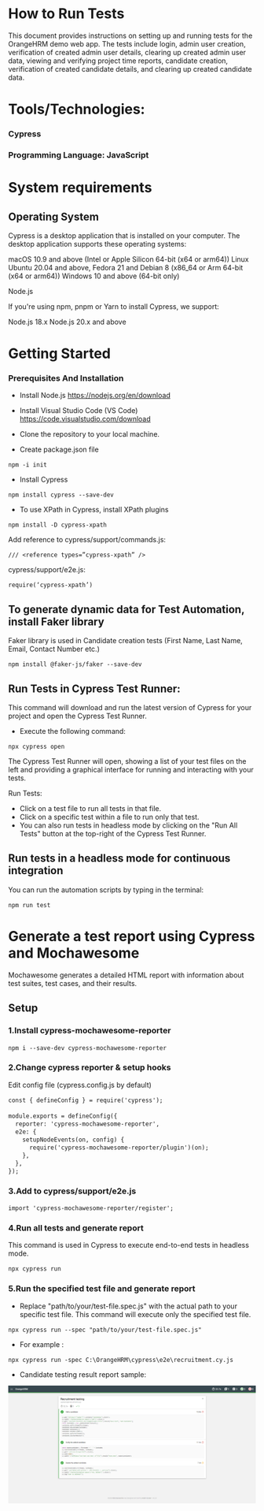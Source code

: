 # How to Run Tests
This document provides instructions on setting up and running tests for the OrangeHRM demo web app. The tests include login, admin user creation, verification of created admin user details, clearing up created admin user data, viewing and verifying project time reports, candidate creation, verification of created candidate details, and clearing up created candidate data.

# Tools/Technologies:
### Cypress
### Programming Language: JavaScript

# System requirements
## Operating System
Cypress is a desktop application that is installed on your computer. The desktop application supports these operating systems:

macOS 10.9 and above (Intel or Apple Silicon 64-bit (x64 or arm64))
Linux Ubuntu 20.04 and above, Fedora 21 and Debian 8 (x86_64 or Arm 64-bit (x64 or arm64)) 
Windows 10 and above (64-bit only)

Node.js

If you're using npm, pnpm or Yarn to install Cypress, we support:

Node.js 18.x
Node.js 20.x and above

# Getting Started


### Prerequisites And Installation

- Install Node.js
 https://nodejs.org/en/download

- Install Visual Studio Code (VS Code)
 https://code.visualstudio.com/download

- Clone the repository to your local machine.

- Create package.json file
```
npm -i init
```

- Install Cypress
```
npm install cypress --save-dev
```

- To use XPath in Cypress, install XPath plugins
```
npm install -D cypress-xpath
```
Add reference to cypress/support/commands.js: 
```
/// <reference types=”cypress-xpath” />
```
cypress/support/e2e.js: 
```
require(‘cypress-xpath’) 
```
## To generate dynamic data for Test Automation, install Faker library
Faker library is used in Candidate creation tests (First Name, Last Name, Email, Contact Number  etc.)
```
npm install @faker-js/faker --save-dev
```

## Run Tests in Cypress Test Runner:
This command will download and run the latest version of Cypress for your project and open the Cypress Test Runner.

- Execute the following command:

```
npx cypress open
```

The Cypress Test Runner will open, showing a list of your test files on the left and providing a graphical interface for running and interacting with your tests.

Run Tests:

- Click on a test file to run all tests in that file.
- Click on a specific test within a file to run only that test.  
- You can also run tests in headless mode by clicking on the "Run All Tests" button at the top-right of the Cypress Test Runner.

## Run tests in a headless mode for continuous integration
You can run the automation scripts by typing in the terminal:

```
npm run test
```

# Generate a test report using Cypress and Mochawesome
Mochawesome generates a detailed HTML report with information about test suites, test cases, and their results.

## Setup
### 1.Install cypress-mochawesome-reporter

```
npm i --save-dev cypress-mochawesome-reporter
```
### 2.Change cypress reporter & setup hooks

Edit config file (cypress.config.js by default)

```
const { defineConfig } = require('cypress');

module.exports = defineConfig({
  reporter: 'cypress-mochawesome-reporter',
  e2e: {
    setupNodeEvents(on, config) {
      require('cypress-mochawesome-reporter/plugin')(on);
    },
  },
});
```
### 3.Add to cypress/support/e2e.js
```
import 'cypress-mochawesome-reporter/register';
```
### 4.Run all tests and generate report
This command is used in Cypress to execute end-to-end tests in headless mode.
```
npx cypress run
```
### 5.Run the specified test file and generate report

- Replace "path/to/your/test-file.spec.js" with the actual path to your specific test file. This command will execute only the specified test file.
```
npx cypress run --spec "path/to/your/test-file.spec.js"
```
- For example :
```
npx cypress run -spec C:\OrangeHRM\cypress\e2e\recruitment.cy.js
```
- Candidate testing result report sample:

![Sample test report:](https://github.com/lilyliu2021/OrangeHRM/blob/main/cypress/downloads/images/candidateTestReport.png)

